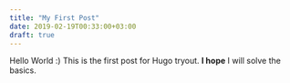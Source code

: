 ```yaml
---
title: "My First Post"
date: 2019-02-19T00:33:00+03:00
draft: true
---
```


Hello World :)
This is the first post for Hugo tryout. **I hope** I will solve the basics. 
<!--stackedit_data:
eyJoaXN0b3J5IjpbLTEwODIzOTMxNV19
-->